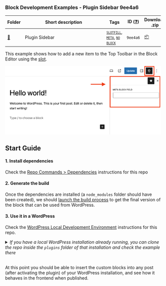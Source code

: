 ### Block Development Examples - Plugin Sidebar 9ee4a6

<!-- Please, do not remove these @TABLE EXAMPLES BEGIN and @TABLE EXAMPLES END comments or modify the table inside. This table is automatically generated from the data at data/examples.json and data/tags.json -->
<!-- @TABLE EXAMPLES BEGIN -->
| Folder                                                                                                      | <span style="display: inline-block; width:250px">Short description</span> | Tags                                                                                                                                                                                                                                                                                                                                                                                                        | ID ([❓](https://github.com/wptrainingteam/block-development-examples/wiki/04-Why-an-ID-for-every-example%3F "Why an ID for every example?")) | Download .zip                                                                                                              | Live Demo                                                                                                                                                                                                                                                                                                                                                                                                                                                                                                                                                                                                                                                                                                                                                                                             |
| ----------------------------------------------------------------------------------------------------------- | ------------------------------------------------------------------------- | ----------------------------------------------------------------------------------------------------------------------------------------------------------------------------------------------------------------------------------------------------------------------------------------------------------------------------------------------------------------------------------------------------------- | -------------------------------------------------------------------------------------------------------------------------------------------- | -------------------------------------------------------------------------------------------------------------------------- | ----------------------------------------------------------------------------------------------------------------------------------------------------------------------------------------------------------------------------------------------------------------------------------------------------------------------------------------------------------------------------------------------------------------------------------------------------------------------------------------------------------------------------------------------------------------------------------------------------------------------------------------------------------------------------------------------------------------------------------------------------------------------------------------------------- |
| [📁](https://github.com/wptrainingteam/block-development-examples/tree/trunk/plugins/plugin-sidebar-9ee4a6) | Plugin Sidebar                                                            | <small><code><a href="https://github.com/wptrainingteam/block-development-examples/wiki/03-Tags#slotfill">SLOTFILL</a></code></small>, <small><code><a href="https://github.com/wptrainingteam/block-development-examples/wiki/03-Tags#meta">META</a></code></small>, <small><code><a href="https://github.com/wptrainingteam/block-development-examples/wiki/03-Tags#no-block">NO BLOCK</a></code></small> | `9ee4a6`                                                                                                                                     | [📦](https://raw.githubusercontent.com/wptrainingteam/block-development-examples/deploy/zips/plugin-sidebar-9ee4a6.zip "") | [![](https://raw.githubusercontent.com/wptrainingteam/block-development-examples/trunk/assets/icon-wp.svg)](https://playground.wordpress.net/#%7B%22landingPage%22:%22/wp-admin/plugins.php%22,%22steps%22:%5B%7B%22step%22:%22login%22,%22username%22:%22admin%22,%22password%22:%22password%22%7D,%7B%22step%22:%22mkdir%22,%22path%22:%22/downloads%22%7D,%7B%22step%22:%22writeFile%22,%22path%22:%22/downloads/plugin.zip%22,%22data%22:%7B%22resource%22:%22url%22,%22url%22:%22https://raw.githubusercontent.com/wptrainingteam/block-development-examples/deploy/zips/plugin-sidebar-9ee4a6.zip%22,%22caption%22:%22Downloading%20plugin...%22%7D%7D,%7B%22step%22:%22installPlugin%22,%22pluginZipFile%22:%7B%22resource%22:%22vfs%22,%22path%22:%22/downloads/plugin.zip%22%7D%7D%5D%7D "") |
<!-- @TABLE EXAMPLES END -->

This example shows how to add a new item to the Top Toolbar in the Block Editor using the [<PluginSidebar /> slot](https://developer.wordpress.org/block-editor/reference-guides/slotfills/plugin-sidebar/).

![Screenshot sidebar](assets/screenshot.png)

## Start Guide

#### 1. Install dependencies

Check the [Repo Commands > Dependencies](../../DEVELOPMENT.md#dependencies) instructions for this repo

#### 2. Generate the build

Once the dependencies are installed (a `node_modules` folder should have been created), we should [launch the build process](../../DEVELOPMENT.md#build-process) to get the final version of the block that can be used from WordPress.

#### 3. Use it in a WordPress

Check the [WordPress Local Development Environment](../../DEVELOPMENT.md#wordpress-local-development-environment) instructions for this repo.

<details>
  <summary><em>If you have a local WordPress installation already running, you can clone the repo inside the <code>plugins</code> folder of that installation and check the example there</em></summary>
<br>
<p>If you do that, you'll need to do the following</p>
<ul>
<li>Remove any <code>node_modules</code> folder inside this folder</li>
<li>Run <code>npm install</code> to install the dependencies</li>
<li>Run <code>npm build</code> to generate the "build" version of the blocks</li>
<li>Activate the plugin in your own WordPress installation</li>
<ul>
</details>
<br>

At this point you should be able to insert the custom blocks into any post (after activating the plugin) of your WordPress installation, and see how it behaves in the frontend when published.
